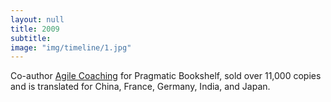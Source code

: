 ```yaml
---
layout: null
title: 2009
subtitle:
image: "img/timeline/1.jpg"
---
```

Co-author [Agile Coaching](https://pragprog.com/book/sdcoach/agile-coaching) for Pragmatic Bookshelf, sold over 11,000 copies and is translated for China, France, Germany, India, and Japan.
